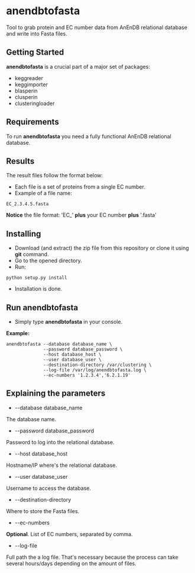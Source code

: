 # anendbtofasta

Tool to grab protein and EC number data from AnEnDB relational database and write into Fasta files.


## Getting Started

**anendbtofasta** is a crucial part of a major set of packages: 

* keggreader
* keggimporter
* blasperin
* clusperin
* clusteringloader

## Requirements

To run **anendbtofasta** you need a fully functional AnEnDB relational database.

## Results

The result files follow the format below:

* Each file is a set of proteins from a single EC number.
* Example of a file name:

```
EC_2.3.4.5.fasta
```

**Notice** the file format: 'EC\_' **plus** your EC number **plus** '.fasta'


## Installing

* Download (and extract) the zip file from this repository or clone it using **git** command.
* Go to the opened directory.
* Run:

```
python setup.py install
```

* Installation is done.


## Run anendbtofasta

* Simply type **anendbtofasta** in your console.

**Example:**

```
anendbtofasta --database database_name \
              --password database_password \
              --host database_host \
              --user database_user \
              --destination-directory /var/clustering \
              --log-file /var/log/anendbtofasta.log \
              --ec-numbers '1.2.3.4','6.2.1.19'
```

## Explaining the parameters

* --database database_name

The database name.

* --password database_password

Password to log into the relational database.

* --host database_host

Hostname/IP where's the relational database.
 
* --user database_user

Username to access the database.

* --destination-directory

Where to store the Fasta files.

* --ec-numbers

**Optional**. List of EC numbers, separated by comma.

* --log-file

Full path the a log file. That's necessary because the process can take several hours/days depending on the amount of files.




